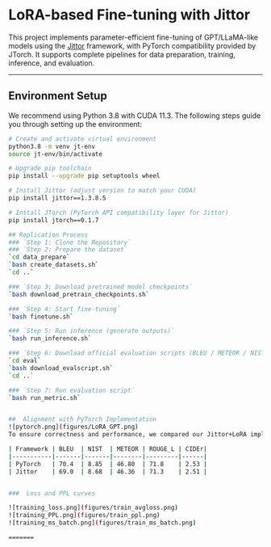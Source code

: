 #  LoRA-based Fine-tuning with Jittor

This project implements parameter-efficient fine-tuning of GPT/LLaMA-like models using the [Jittor](https://cg.cs.tsinghua.edu.cn/jittor/) framework, with PyTorch compatibility provided by JTorch. It supports complete pipelines for data preparation, training, inference, and evaluation.

---

## Environment Setup

We recommend using Python 3.8 with CUDA 11.3. The following steps guide you through setting up the environment:

```bash
# Create and activate virtual environment
python3.8 -m venv jt-env
source jt-env/bin/activate

# Upgrade pip toolchain
pip install --upgrade pip setuptools wheel

# Install Jittor (adjust version to match your CUDA)
pip install jittor==1.3.8.5

# Install JTorch (PyTorch API compatibility layer for Jittor)
pip install jtorch==0.1.7

## Replication Process
### `Step 1: Clone the Repository`
### `Step 2: Prepare the dataset`
`cd data_prepare`
`bash create_datasets.sh`
`cd ..`

### `Step 3: Download pretrained model checkpoints`
`bash download_pretrain_checkpoints.sh`

### `Step 4: Start fine-tuning`
`bash finetune.sh`

### `Step 5: Run inference (generate outputs)`
`bash run_inference.sh`

### `Step 6: Download official evaluation scripts (BLEU / METEOR / NIST, etc.)`
`cd eval`
`bash download_evalscript.sh`
`cd ..`

### `Step 7: Run evaluation script`
`bash run_metric.sh`


##  Alignment with PyTorch Implementation
![pytorch.png](figures/LoRA_GPT.png)
To ensure correctness and performance, we compared our Jittor+LoRA implementation with the PyTorch baseline under identical configurations.

| Framework | BLEU  | NIST  | METEOR | ROUGE_L | CIDEr|
|-----------|-------|-------|--------|---------|------|
| PyTorch   | 70.4  | 8.85  | 46.80  | 71.8    | 2.53 |
| Jittor    | 69.0  | 8.68  | 46.36  | 71.3    | 2.51 |


###  Loss and PPL curves

![training_loss.png](figures/train_avgloss.png)
![training_PPL.png](figures/train_ppl.png)
![training_ms_batch.png](figures/train_ms_batch.png)

=======

